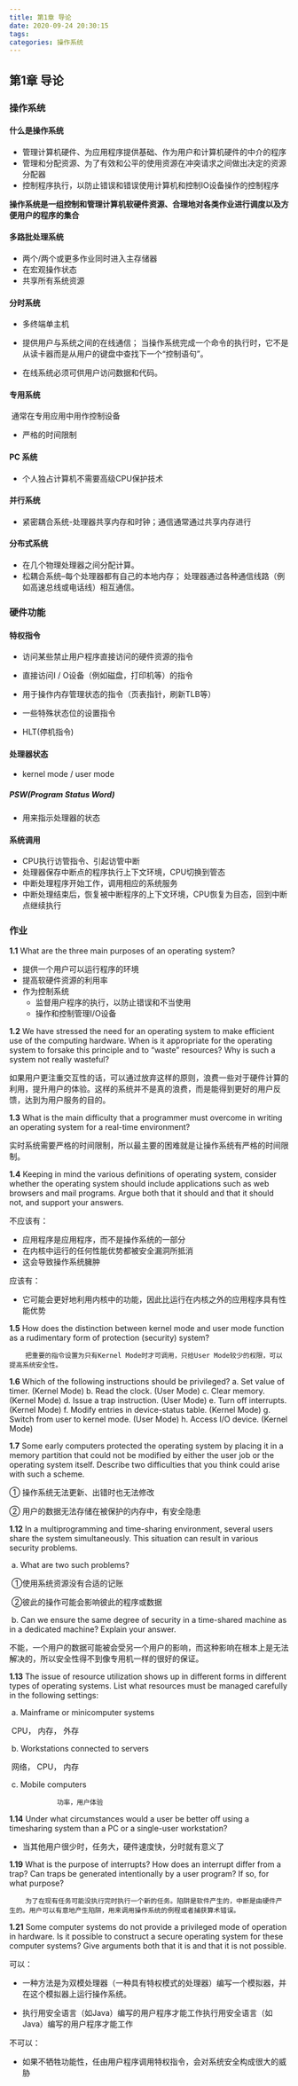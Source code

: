 ```yaml
---
title: 第1章 导论
date: 2020-09-24 20:30:15
tags: 
categories: 操作系统
---
```


## 第1章 导论

### 操作系统

#### 什么是操作系统

<!-- more -->

- 管理计算机硬件、为应用程序提供基础、作为用户和计算机硬件的中介的程序
- 管理和分配资源、为了有效和公平的使用资源在冲突请求之间做出决定的资源分配器
- 控制程序执行，以防止错误和错误使用计算机和控制IO设备操作的控制程序

**操作系统是一组控制和管理计算机软硬件资源、合理地对各类作业进行调度以及方便用户的程序的集合**

#### 多路批处理系统

- 两个/两个或更多作业同时进入主存储器
- 在宏观操作状态
- 共享所有系统资源

#### 分时系统

- 多终端单主机

- 提供用户与系统之间的在线通信； 当操作系统完成一个命令的执行时，它不是从读卡器而是从用户的键盘中查找下一个“控制语句”。
- 在线系统必须可供用户访问数据和代码。

#### 专用系统

​	通常在专用应用中用作控制设备

- 严格的时间限制

#### PC 系统

- 个人独占计算机不需要高级CPU保护技术

#### 并行系统

- 紧密耦合系统-处理器共享内存和时钟；通信通常通过共享内存进行

#### 分布式系统

- 在几个物理处理器之间分配计算。
- 松耦合系统–每个处理器都有自己的本地内存； 处理器通过各种通信线路（例如高速总线或电话线）相互通信。

### 硬件功能

#### 特权指令

- 访问某些禁止用户程序直接访问的硬件资源的指令

- 直接访问I / O设备（例如磁盘，打印机等）的指令
- 用于操作内存管理状态的指令（页表指针，刷新TLB等）
- 一些特殊状态位的设置指令
- HLT(停机指令)

#### 处理器状态

- kernel mode / user mode

##### PSW(Program Status Word)

- 用来指示处理器的状态

#### 系统调用

- CPU执行访管指令、引起访管中断
- 处理器保存中断点的程序执行上下文环境，CPU切换到管态
- 中断处理程序开始工作，调用相应的系统服务
- 中断处理结束后，恢复被中断程序的上下文环境，CPU恢复为目态，回到中断点继续执行

### 作业

**1.1** What are the three main purposes of an operating system?

- 提供一个用户可以运行程序的环境
- 提高软硬件资源的利用率
- 作为控制系统
  - 监督用户程序的执行，以防止错误和不当使用
  - 操作和控制管理I/O设备

**1.2** We have stressed the need for an operating system to make efficient use of the computing hardware. When is it appropriate for the operating
system to forsake this principle and to “waste” resources? Why is such a system not really wasteful?

​	    如果用户更注重交互性的话，可以通过放弃这样的原则，浪费一些对于硬件计算的利用，提升用户的体验。这样的系统并不是真的浪费，而是能得到更好的用户反馈，达到为用户服务的目的。



**1.3** What is the main difficulty that a programmer must overcome in writing an operating system for a real-time environment?

实时系统需要严格的时间限制，所以最主要的困难就是让操作系统有严格的时间限制。



**1.4** Keeping in mind the various definitions of operating system, consider
whether the operating system should include applications such as web
browsers and mail programs. Argue both that it should and that it should not, and support your answers.

不应该有：

- 应用程序是应用程序，而不是操作系统的一部分
- 在内核中运行的任何性能优势都被安全漏洞所抵消
- 这会导致操作系统臃肿

应该有：

- 它可能会更好地利用内核中的功能，因此比运行在内核之外的应用程序具有性能优势



**1.5** How does the distinction between kernel mode and user mode function as a rudimentary form of protection (security) system?

 		把重要的指令设置为只有Kernel Mode时才可调用，只给User Mode较少的权限，可以提高系统安全性。



**1.6** Which of the following instructions should be privileged?
		a. Set value of timer. (Kernel Mode)
		b. Read the clock. (User Mode)
		c. Clear memory. (Kernel Mode)
		d. Issue a trap instruction. (User Mode)
		e. Turn off interrupts. (Kernel Mode)
		f. Modify entries in device-status table. (Kernel Mode)
		g. Switch from user to kernel mode. (User Mode)
		h. Access I/O device. (Kernel Mode)



**1.7** Some early computers protected the operating system by placing it in a memory partition that could not be modified by either the user job or the operating system itself. Describe two difficulties that you think could arise with such a scheme.

① 操作系统无法更新、出错时也无法修改

② 用户的数据无法存储在被保护的内存中，有安全隐患



**1.12** In a multiprogramming and time-sharing environment, several users share the system simultaneously. This situation can result in various security problems.

​		a. What are two such problems?

​			①使用系统资源没有合适的记账

​			②彼此的操作可能会影响彼此的程序或数据

​		b. Can we ensure the same degree of security in a time-shared machine as in a dedicated machine? Explain your answer.

​			不能，一个用户的数据可能被会受另一个用户的影响，而这种影响在根本上是无法解决的，所以安全性得不到像专用机一样的很好的保证。

  

**1.13** The issue of resource utilization shows up in different forms in different types of operating systems. List what resources must be managed carefully in the following settings:

​		a. Mainframe or minicomputer systems

​				CPU， 内存， 外存

​		b. Workstations connected to servers

​				网络， CPU， 内存

​		c. Mobile computers

 				功率，用户体验

**1.14** Under what circumstances would a user be better off using a timesharing system than a PC or a single-user workstation?

- 当其他用户很少时，任务大，硬件速度快，分时就有意义了



**1.19** What is the purpose of interrupts? How does an interrupt differ from a trap? Can traps be generated intentionally by a user program? If so, for what purpose?

 		为了在现有任务可能没执行完时执行一个新的任务。陷阱是软件产生的，中断是由硬件产生的。用户可以有意地产生陷阱，用来调用操作系统的例程或者捕获算术错误。



**1.21** Some computer systems do not provide a privileged mode of operation in hardware. Is it possible to construct a secure operating system for these computer systems? Give arguments both that it is and that it is not possible.

可以：

- 一种方法是为双模处理器（一种具有特权模式的处理器）编写一个模拟器，并在这个模拟器上运行操作系统。

- 执行用安全语言（如Java）编写的用户程序才能工作执行用安全语言（如Java）编写的用户程序才能工作

不可以：

- 如果不牺牲功能性，任由用户程序调用特权指令，会对系统安全构成很大的威胁